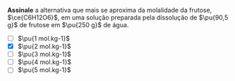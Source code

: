 **Assinale** a alternativa que mais se aproxima da molalidade da frutose, $\ce{C6H12O6}$, em uma solução preparada pela dissolução de $\pu{90,5 g}$ de frutose em $\pu{250 g}$ de água.

- [ ] $\pu{1 mol.kg-1}$
- [x] $\pu{2 mol.kg-1}$
- [ ] $\pu{3 mol.kg-1}$
- [ ] $\pu{4 mol.kg-1}$
- [ ] $\pu{5 mol.kg-1}$